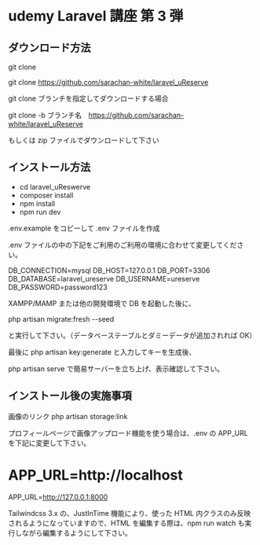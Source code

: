# udemy Laravel 講座 第 3 弾

## ダウンロード方法

git clone

git clone https://github.com/sarachan-white/laravel_uReserve

git clone ブランチを指定してダウンロードする場合

git clone -b ブランチ名　https://github.com/sarachan-white/laravel_uReserve

もしくは zip ファイルでダウンロードして下さい

## インストール方法

-   cd laravel_uReswerve
-   composer install
-   npm install
-   npm run dev

.env.example をコピーして .env ファイルを作成

.env ファイルの中の下記をご利用のご利用の環境に合わせて変更してください。

DB_CONNECTION=mysql
DB_HOST=127.0.0.1
DB_PORT=3306
DB_DATABASE=laravel_ureserve
DB_USERNAME=ureserve
DB_PASSWORD=password123

XAMPP/MAMP または他の開発環境で DB を起動した後に、

php artisan migrate:fresh --seed

と実行して下さい。（データベーステーブルとダミーデータが追加されれば OK）

最後に
php artisan key:generate
と入力してキーを生成後、

php artisan serve
で簡易サーバーを立ち上げ、表示確認して下さい。

## インストール後の実施事項

画像のリンク
php artisan storage:link

プロフィールページで画像アップロード機能を使う場合は、.env の APP_URL を下記に変更して下さい。

# APP_URL=http://localhost

APP_URL=http://127.0.0.1:8000

Tailwindcss 3.x の、JustInTime 機能により、使った HTML 内クラスのみ反映されるようになっていますので、HTML を編集する際は、npm run watch も実行しながら編集するようにして下さい。

